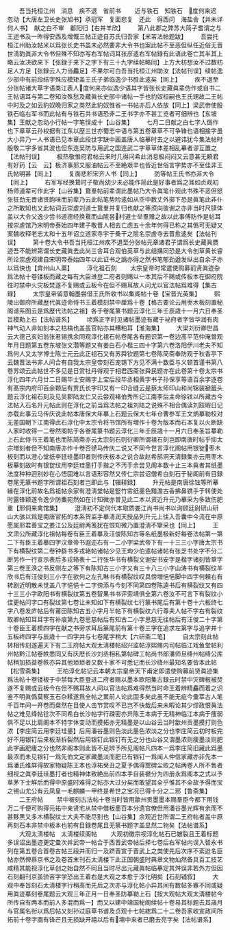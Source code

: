 <!-- { "loadSidebar": true } -->
　　吾当托桓江州　消息　疾不退　省前书
　　近与铁石　知铁石　度何来迟　忽动【大唐左卫长史张旭书】承冠军　复面悲复　还此　得西问　海盐舎【并未详何人书】　献之白不审　鄱阳归【右并羊欣】
　　第八此郡之弊苏大简子耆谓之与王述书及一昨得安西及增慨三帖正迹自苏氏归吾家【米芾法帖题跋】
　　吾尝托桓江州助汝帖米以爲张长史书虽未必然要非大令书也案此帖不至恶但纵任近俗无晋世淸韵眞非大令书但殊不知亦写右军帖词耳张彦逺右军帖録有此语此卷亡其半其上略云汝决欲来下【张録于来下之字下有三十九字续帖略同】上方大枋想汝不过数枋足人方足【张録云人力当麤足】不果尔可白吾当托桓江州助汝【法帖刊误】续帖逸少部中有前段结字殊应模矩盖王氏子弟临逸少书胜此逺矣【同上】
　　疾不退至分张帖诸大草字语类江表人度何来亦似逸少语其字皆张长史藏眞辈伪作或自书二王帖语耳与第二卷知汝殊愁及藏眞长史部中诸帖一手也豹奴桓嗣也王氏甥故二王帖中时及之如云豹奴晚归家之类然此豹奴惟省一书帖亦后人依放【同上】梁武帝使殷铁石临右军书而此帖有与铁石共书语恐非二王书字亦不甚工览者可细辨也【东坡集】王献之忽动小行帖一字笔悮成十【山谷集】
　　七月二日献之白七字人僞作也下章草云孙权据有江东以歴三世亦蜀志中语与第五卷章草不可争锋也语相接字虽大小异乃一人书语已见本章此段世字缺中画盖唐人临摹时去之以避讳犹今集法帖时殷敬二字多省其波也但东连吴防与用武之国连武二字章草体差相乱摹者谬互置之【法帖刊误】
　　极热敬惟府君帖云来时几得问希此消息极闷闷又云意甚无頼君有好药【云　云】极济事邪又服油帖云不至絶艰辛也皆近世俗言字势亦不至佳非王氏帖明甚【同上】
　　复面悲积宋齐人书【同上】
　　防等帖王氏书亦非大令【同上】
　　右军写经换鵞时子敬尚幼少未必能作简此是好事者爲之耳如贞观初杨师道辈可作此字【山谷集】鵞羣帖前辈谓此墨帖乃大令眞笔仆观此书殊不恶但怒张狂劲无晋诸贤韵味而前辈乃云此帖笔势险逺如从空中数丈外掷下恐是眞笔此非仆之所敢知也又此帖词云崇虚刘道士鵞羣并复归也献之等须向彼谢之亦非当时尺牍体盖以大令父逸少尝书道德经换鵞而山隂昙村道士举羣赠之故以此事傅防作是帖耳按崇虗馆乃宋明帝泰始四年建子敬晋人相去亡虑五十余年何得已称之其僞可无疑又案魏收释老志太和十五年诏立道家寺宇于桑干之隂名崇虗寺去晋愈逺矣【法帖刊误】
　　第十卷大令书吾当托桓江州疾不退至分张帖元章诸君子谓爲长史藏眞赝迹吾不能辨第谓长史藏眞去此尚三舎耳合观伯英草与此结搆同恐是大令创草黄长睿所论崇虗观建自宋明帝泰始四年以此证书之譌亦得之然书笔郁劲遒发纵出自余子亦以爲快也【弇州山人藁】
　　淳化祖石刻
　　太宗皇帝时常遣使购募前贤眞迹杂爲法帖十卷镂板而藏之每有大臣进登二府者则赐以一本其后不赐或传板本在御府院徃时禁中火灾板焚遂不复赐或云板今在但不赐耳故人问尤以官法帖爲难得【集古録】
　　太宗皇帝留意翰墨尝借王氏所收书以集阁帖十卷【宝晋光英集】
　　熙陵出御府所藏歴代眞迹命侍书王着模刻禁中厘爲十卷【格古要论云用枣木板刻置秘阁谱系图云是爲歴代法帖之祖】各于卷尾篆书题云淳化三年壬辰歳十一月六日奉圣旨模勒上石【法帖谱系】
　　顷爲正字时见诸帖墨迹有藏于袐府者字皆华润有肉神气动人非如刻本之枯槁也盖虽官帖亦其糟粕耳【淮海集】
　　大梁刘衍卿世昌云大德己亥妇翁张君锡携余同观淳化祖石帖卷尾各有题识第一卷边髙平范仲淹曽观年月日题第五卷东坡张文濳等题又有姜白石小楷三四十字第六卷洛阳伊川老夫不知爲何人又太学博士陈士元云此正祖石又有苏舜钦题第七卷陈简斋奉防观于秋香亭下云魏晋法书非人间合有自我太宗皇帝刻石宠锡下方见不满十数臣与义顿首谨书第八卷苏颂云此帖世不多见是日赏牡丹得观于相君西斋张舜民题亦在此卷第十卷太宗书淳化四年六月廿二日赐毕士安赐字上宝后段毕丞相黄字书子孙保享等语百余字逐卷有髙宗内府印百余颗后有贾氏长字印又有一印合缝云是蔡太师印山和尚锦装褫籖头题云淳化祖石刻及见吴郡陆友仁又云尝观褚伯秀所记江南李后主命徐铉以所藏古今法帖入石名升元帖此则在淳化之前当爲法帖之祖刘陆之说殊不相合偶读刘跂暇日记亦载此事云马传庆说此帖本唐保大年摹上石题云保大七年仓曹参军王文炳摹勒校对无差国朝下江南得此石淳化中太宗令将书馆所有増作十卷为版本而石本复以火断缺人家时收得一二卷然阁帖于各卷尾篆书题云淳化三年壬辰歳十一月六日奉圣旨摹勒上石此侍书王着笔也而陈简斋亦云太宗刻石则衍卿所谓祖石刻岂即南唐时帖乎抑太宗増刻者但不知南唐亦作十卷否徐马传庆二说又不同今世言淳化阁帖用银锭枣木板刻而以澄心堂纸李廷珪墨印者则传庆板本之说合故赵希鹄洞天淸録集亦云用枣木板摹刻故时有银锭纹用李廷珪墨打手揩之不汚手余尝见阁本数十止三本眞者其纸墨法度种种迥别妙在心悟固难以言语形容然又传仁宗尝诏僧希白刻石于秘阁前有目録卷尾无篆书题字所谓祖石刻者岂即此与【辍耕録】
　　升元帖是南唐徐铉等所摹縁在淳化前故名爲祖帖余家有澄淸堂帖是竪竹帘纸墨色黯澹古香拂鼻镌手于转使处时露锋颖遂令逸少防麋宛然如在计知微亦曽见此二本以资近升元乃摹采为多致伤肥重【邢侗来禽馆集】
　　澄淸初不定何代本取质娄江尚书尚书以询顾廷尉研山研山大骇以爲是南唐官拓的本系贺监手摹淸润天授品列升元上往入吾囊中今流在中原愿属邢君善宝之娄江公及廷尉两笺犹在恨知微乃置澄淸不擥采也【同上】
　　王文肃公所藏淳化祖帖每卷有臣王着摹及汪俊陈知古等名纸墨极新好每卷法帖第一第二下有臣王着摹四字汉章帝书遐迩右有一二小字梁武帝下有一十三三小字唐太宗书下有横裂纹第二卷钟繇书多戎辂帖诸帖少见王珣少伯逺帖诸帖有张芝书处字不分二断另作一行宣示表后多戎辂表十二行张华书有横裂文谢安书安字是楷字诸刻皆草字第三卷王涣之书反侧左之等下有陈知古三小字又有三十八三小字山涛书有横裂纹羊欣书后有汪俊刻三小字在欲何之左孔琳书有横裂纹叹具傍増悒悒脚中四字何頼右有转剧近明散未觉盖八字悒悒十二字傍添与今刻不同第四卷陈逵书后有横裂纹又有四十三三小字欧阳书有横裂纹第五卷智果书书评索靖俱全第六卷汝不可言下有裂纹小佳更帖问字口有裂纹第七卷让未知如下有横裂纹七行篆书尾后有第十卷十六板终七字八卷发庐帖后有莆田陈知古五小字月半帖下有横裂纹六行尊夫人帖不字右有裂纹取卿帖知耳耳字有补痕第九卷思慈帖后有知古二小字思慈无往帖后有汪俊二十字第十卷臣王着模四字在献之书旁求耳后篆尾前有第十卷三字在追求左第字与追字并十五板终四字与辰歳十一四字并与七卷尾字稍大【六研斋二笔】
　　自太宗刻此帖转相传刻遂遍天下有二王府帖大观太淸楼帖绍兴监帖淳熙脩内司帖临江戏鱼堂帖利州帖黔江帖卷帙悉同又有庆厯长沙刘丞相私第帖碑工帖尚书郎潘师旦绛州帖绛公库帖稍加损益卷帙亦异其他琐琐者又数十家不可悉记而长沙绛州最知名要皆本此帖【松雪斋集】
　　王柏淳化帖记云本朝太宗皇帝天下甫定即遣使购募前贤眞迹集爲法帖十卷镂板于中禁每大臣登进二府者赐以墨本欧阳集古録云时禁中灾碑板被焚遂不复赐或云板今在但不赐耳故人间以官法帖爲难得然当时命王着辨精麤而着之识鉴不明眞僞莫察玉石杂糅遂爲全帖之累前人论此固多矣此虽不能无疵今彚萃古人笔千百年间一开卷而粲然在目使人击节赏叹不已岂不快哉后来未暇论其少缪政恨眞法帖之难见绛帖铨次不同希白长沙帖字行疎密亦异陈王本病于无精神临江本病于痩弱俱不足以比肩阁本不特字体变动而摸拓亦无精墨是以山谷云当时歙州贡墨摸打则色浓【李庄简云用李廷珪墨】后用潘谷墨则色淡此墨色浓淡之分也李庄简云初时板完好不用银钉后来板渐拆裂然后用银钉此银钉有无之分也山谷又谓墨浓则痩墨淡则肥此字画肥痩之分也然非阁本则此皆不足辨予所见阁帖凡四本一爲李庄简旧藏此爲墨最浓而未见银钉一爲先伯文定家藏墨淡而肥已有银钉一爲闻人仲信家藏亦非先本一爲潘氏维屏得故家物疑陈王本也淳祐癸丑之夏予偶得鬻碑尘败之帖两卷人所不售者细视之眞李廷珪墨打者也精神体致絶出前四本手自装褫分为四册永爲阁本之式以予草茅下士觧后而得中原盛时难得之帖亦大过分矣而敢望其全乎惟其不全故予得而宝之锡山尤公有云凤皇一毛麒麟一甲终是希世之宝况已得十分之二邪【鲁斋集】
　　二王府帖
　　禁中板刻古法帖十卷当时皆用歙州贡墨墨本赐羣臣今都下用钱万二千便可购得元祐中亲贤宅从禁中借板墨百本分遗宫僚但用潘谷墨光辉有余而不甚黟黒又多木横裂纹士大夫不能尽别也【山谷集】余观近世所谓二王府帖者盖中原再刻石本非禁中板本也前有目録卷尾且无篆书题字盖显然二物矣【法帖谱系】
　　大观太淸楼帖　太淸楼续阁帖
　　大观初徽宗视淳化帖石已皴裂且王着标题多误诏出墨迹更定彚次并武帝一帖合于西晋武帝帖后择七卷后右军帖内误入智永书列在第五卷合首卷古帖三段并而归一及跻晋宣于晋武上之类使先后次序不紊迨名臣帖亦然俾蔡京书之及卷首末刊石太淸楼下此正国朝盛时典章文物灿然备具百工技艺咸精其能视淳化草创之始自然不同且当时尽出元藏眞帖临摹定其舛误非若外方但因石刻翻刊京虽骄吝字学恐出王着右是大观之本愈于淳化明矣【石刻铺叙】
　　大观中奉旨刻石太淸楼字行稍髙而先后之次亦与淳化帖小异其间有数帖多寡不同或疑用眞迹摹刻卷尾题云大观三年正月一日奉圣防摹勒上石【按大观帖大观太淸楼帖今所传自有两本而前人多混而爲一】而又以建中靖国秘阁续帖十卷易其标题去其歳月与官属名衔以爲后帖又刻孙过庭草书谱及贞观十七帖緫爲二十二卷吾家收宣政间所拓前十卷字画有锋芒且无损缺开禧以后有塲中来者已磨去亮字矣【法帖谱系】

